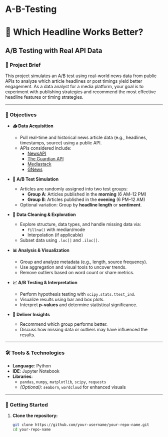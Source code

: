 # A-B-Testing
# 📰 Which Headline Works Better?  
## A/B Testing with Real API Data

### 📌 Project Brief
This project simulates an A/B test using real-world news data from public APIs to analyze which article headlines or post timings yield better engagement. As a data analyst for a media platform, your goal is to experiment with publishing strategies and recommend the most effective headline features or timing strategies.

---

### 🎯 Objectives

- **📥 Data Acquisition**
  - Pull real-time and historical news article data (e.g., headlines, timestamps, source) using a public API.
  - APIs considered include:
    - [NewsAPI](https://newsapi.org/)
    - [The Guardian API](https://open-platform.theguardian.com/)
    - [Mediastack](https://mediastack.com/)
    - [GNews](https://gnews.io/)

- **🧪 A/B Test Simulation**
  - Articles are randomly assigned into two test groups:
    - **Group A**: Articles published in the **morning** (6 AM–12 PM)
    - **Group B**: Articles published in the **evening** (6 PM–12 AM)
  - Optional variation: Group by **headline length** or **sentiment**.

- **🧹 Data Cleaning & Exploration**
  - Explore structure, data types, and handle missing data via:
    - `fillna()` with median/mode
    - Interpolation (if applicable)
  - Subset data using `.loc[]` and `.iloc[]`.

- **📊 Analysis & Visualization**
  - Group and analyze metadata (e.g., length, source frequency).
  - Use aggregation and visual tools to uncover trends.
  - Remove outliers based on word count or share metrics.

- **📈 A/B Testing & Interpretation**
  - Perform hypothesis testing with `scipy.stats.ttest_ind`.
  - Visualize results using bar and box plots.
  - Interpret **p-values** and determine statistical significance.

- **🧠 Deliver Insights**
  - Recommend which group performs better.
  - Discuss how missing data or outliers may have influenced the results.

---

### 🛠️ Tools & Technologies

- **Language**: Python  
- **IDE**: Jupyter Notebook  
- **Libraries**:
  - `pandas`, `numpy`, `matplotlib`, `scipy`, `requests`
  - *(Optional)*: `seaborn`, `wordcloud` for enhanced visuals

---

### 🚀 Getting Started

1. **Clone the repository:**
   ```bash
   git clone https://github.com/your-username/your-repo-name.git
   cd your-repo-name

